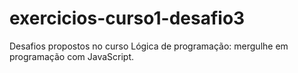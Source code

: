 # exercicios-curso1-desafio3
Desafios propostos no curso Lógica de programação: mergulhe em programação com JavaScript.
